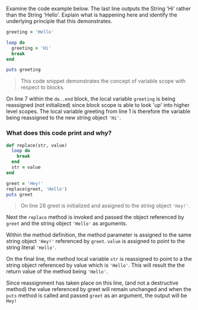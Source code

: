 Examine the code example below. The last line outputs the String 'Hi' rather than the String 'Hello'. Explain what is happening here and identify the underlying principle that this demonstrates.

```ruby
greeting = 'Hello'

loop do
  greeting = 'Hi'
  break
end

puts greeting
```

> This code snippet demonstrates the concept of variable scope with respect to blocks.

  On line 7 within the `do..end` block, the local variable `greeting` is being reassigned (not initialized) since block scope is able to look 'up' into higher level scopes. The local variable greeting from line 1 is therefore the variable being reassigned to the new string object `'Hi'`.

### What does this code print and why?

```ruby
def replace(str, value)
  loop do
    break
  end
  str = value
end

greet = 'Hey!'
replace(greet, 'Hello')
puts greet
```

> On line 28 greet is initialized and assigned to the string object `'Hey!'`.

  Next the `replace` method is invoked and passed the object referenced by `greet` and the string object `'Hello'` as arguments.

  Within the method definition, the method parameter is assigned to the same string object `'Hey!'` referenced by `greet`. `value` is assigned to point to the string literal `'Hello'`.

  On the final line, the method local variable `str` is reassigned to point to a the string object referenced by value which is `'Hello'`. This will result the the return value of the method being `'Hello'`.
  
  Since reassignment has taken place on this line, (and not a destructive method) the value referenced by greet will remain unchanged and when the `puts` method is called and passed `greet` as an argument, the output will be `Hey!`

